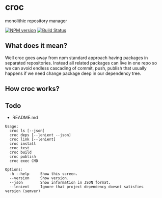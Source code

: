 # croc
monolithic repository manager

[![NPM version](https://img.shields.io/npm/v/croc.svg)](https://npmjs.org/package/croc)
[![Build Status](https://travis-ci.org/xpavelf/croc.svg?branch=master)](https://travis-ci.org/xpavelf/croc)

## What does it mean?

Well croc goes away from npm standard approach having packages in separated repositories. Instead all related packages can live in one repo so we can avoid endless cascading of commit, push, publish that usually happens if we need change package deep in our dependency tree.

## How croc works?

## Todo
* README.md


```
Usage:                                                                                
  croc ls [--json]                                                                    
  croc deps [--lenient --json]                                                        
  croc link [--lenient]                                                               
  croc install                                                                        
  croc test                                                                           
  croc build                                                                          
  croc publish                                                                        
  croc exec CMD
                                                                                      
Options:                                                                              
  -h --help     Show this screen.                                                     
  --version     Show version.                                                         
  --json        Show information in JSON format.                                      
  --lenient     Ignore that project dependency doesnt satisfies version (semver)
```
